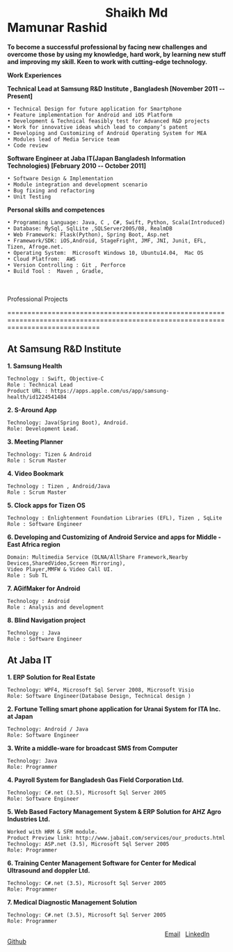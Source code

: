 &nbsp; &nbsp; &nbsp; &nbsp; &nbsp; &nbsp;&nbsp; &nbsp; &nbsp; &nbsp; &nbsp; &nbsp; &nbsp; &nbsp; &nbsp; &nbsp; &nbsp; &nbsp;Shaikh Md Mamunar Rashid 
================================================================================================================================== 

**To become a successful professional by facing new challenges and overcome those by using my knowledge, hard work, by learning new stuff and improving my skill. Keen to work with cutting-edge technology.**


**Work Experiences**

**Technical Lead at Samsung R&D Institute , Bangladesh [November 2011 -- Present]**

    • Technical Design for future application for Smartphone 
    • Feature implementation for Android and iOS Platform 
    • Development & Technical feasibly test for Advanced R&D projects 
    • Work for innovative ideas which lead to company’s patent 
    • Developing and Customizing of Android Operating System for MEA 
    • Modules lead of Media Service team 
    • Code review 

**Software Engineer at Jaba IT(Japan Bangladesh Information Technologies) [February 2010 -- October 2011]**

    • Software Design & Implementation
    • Module integration and development scenario
    • Bug fixing and refactoring
    • Unit Testing

**Personal skills and competences**

    • Programming Language: Java, C , C#, Swift, Python, Scala(Introduced)
    • Database: MySql, SqlLite ,SQLServer2005/08, RealmDB
    • Web Framework: Flask(Python), Spring Boot, Asp.net
    • Framework/SDK: iOS,Android, StageFright, JMF, JNI, Junit, EFL, Tizen, Afroge.net.
    • Operating System:  Microsoft Windows 10, Ubuntu14.04,  Mac OS
    • Cloud Platfrom:  AWS
    • Version Controlling : Git , Perforce
    • Build Tool :  Maven , Gradle, 
    


<br><br>
Professional Projects

===================================================================================================================================


At Samsung R&D Institute
--

**1. Samsung Health**

    Technology : Swift, Objective-C
    Role : Technical Lead
    Product URL : https://apps.apple.com/us/app/samsung-health/id1224541484

**2. S-Around App**

    Technology: Java(Spring Boot), Android.
    Role: Development Lead.

**3. Meeting Planner**

    Technology: Tizen & Android
    Role : Scrum Master

**4. Video Bookmark**

    Technology : Tizen , Android/Java
    Role : Scrum Master

**5. Clock apps for Tizen OS**

    Technology : Enlightenment Foundation Libraries (EFL), Tizen , SqLite
    Role : Software Engineer

**6. Developing and Customizing of Android Service and apps for Middle -East Africa region**

    Domain: Multimedia Service (DLNA/AllShare Framework,Nearby Devices,SharedVideo,Screen Mirroring),
    Video Player,MMFW & Video Call UI.
    Role : Sub TL

**7. AGifMaker for Android**

    Technology : Android
    Role : Analysis and development

**8. Blind Navigation project**

    Technology : Java
    Role : Software Engineer

At Jaba IT
--

**1. ERP Solution for Real Estate**

    Technology: WPF4, Microsoft Sql Server 2008, Microsoft Visio
    Role: Software Engineer(Database Design, Technical design )

**2. Fortune Telling smart phone application for Uranai System for ITA Inc. at Japan**

    Technology: Android / Java
    Role: Software Engineer

**3. Write a middle-ware for broadcast SMS from Computer**

    Technology: Java
    Role: Programmer

**4. Payroll System for Bangladesh Gas Field Corporation Ltd.**

    Technology: C#.net (3.5), Microsoft Sql Server 2005
    Role: Software Engineer

**5. Web Based Factory Management System & ERP Solution for AHZ Agro Industries Ltd.**

    Worked with HRM & SFM module.
    Product Preview link: http://www.jabait.com/services/our_products.html
    Technology: ASP.net (3.5), Microsoft Sql Server 2005
    Role: Programmer
**6. Training Center Management Software for Center for Medical Ultrasound and doppler Ltd.**

    Technology: C#.net (3.5), Microsoft Sql Server 2005
    Role: Programmer

**7. Medical Diagnostic Management Solution**

    Technology: C#.net (3.5), Microsoft Sql Server 2005
    Role: Programmer

&nbsp; &nbsp; &nbsp; &nbsp; &nbsp; &nbsp;&nbsp; &nbsp; &nbsp; &nbsp; &nbsp; &nbsp; &nbsp; &nbsp; &nbsp; &nbsp; &nbsp; &nbsp;&nbsp; &nbsp; &nbsp; &nbsp; &nbsp; &nbsp; &nbsp; &nbsp; &nbsp; &nbsp; &nbsp; &nbsp; &nbsp;&nbsp; &nbsp; &nbsp; &nbsp; &nbsp; &nbsp; &nbsp; &nbsp; &nbsp; &nbsp; &nbsp; &nbsp;&nbsp; &nbsp; &nbsp; &nbsp; &nbsp; [Email](mailto:mamunarrashid@gmail.com) &nbsp; [LinkedIn](https://www.linkedin.com/in/mmamunarrashid/) &nbsp; [Github](https://github.com/mamunar)

